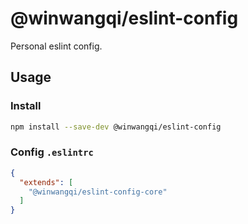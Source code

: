 # @winwangqi/eslint-config

Personal eslint config.

## Usage

### Install

```bash
npm install --save-dev @winwangqi/eslint-config
```

### Config `.eslintrc`

```json
{
  "extends": [
    "@winwangqi/eslint-config-core"
  ]
}
```
